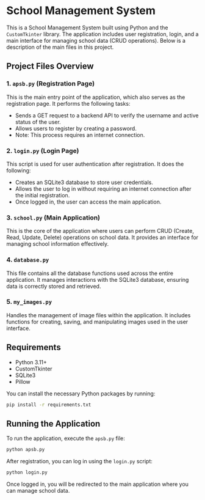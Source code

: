# School Management System

This is a School Management System built using Python and the `CustomTkinter` library. The application includes user registration, login, and a main interface for managing school data (CRUD operations). Below is a description of the main files in this project.

## Project Files Overview

### 1. `apsb.py` (Registration Page)
This is the main entry point of the application, which also serves as the registration page. It performs the following tasks:
- Sends a GET request to a backend API to verify the username and active status of the user.
- Allows users to register by creating a password.
- Note: This process requires an internet connection.

### 2. `login.py` (Login Page)
This script is used for user authentication after registration. It does the following:
- Creates an SQLite3 database to store user credentials.
- Allows the user to log in without requiring an internet connection after the initial registration.
- Once logged in, the user can access the main application.

### 3. `school.py` (Main Application)
This is the core of the application where users can perform CRUD (Create, Read, Update, Delete) operations on school data. It provides an interface for managing school information effectively.

### 4. `database.py`
This file contains all the database functions used across the entire application. It manages interactions with the SQLite3 database, ensuring data is correctly stored and retrieved.

### 5. `my_images.py`
Handles the management of image files within the application. It includes functions for creating, saving, and manipulating images used in the user interface.

## Requirements
- Python 3.11+
- CustomTkinter
- SQLite3
- Pillow

You can install the necessary Python packages by running:
```bash
pip install -r requirements.txt
```

## Running the Application

To run the application, execute the `apsb.py` file:
```bash
python apsb.py
```

After registration, you can log in using the `login.py` script:
```bash
python login.py
```

Once logged in, you will be redirected to the main application where you can manage school data.
